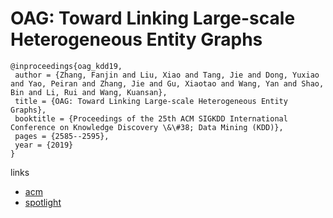 # OAG: Toward Linking Large-scale Heterogeneous Entity Graphs

```
@inproceedings{oag_kdd19,
 author = {Zhang, Fanjin and Liu, Xiao and Tang, Jie and Dong, Yuxiao and Yao, Peiran and Zhang, Jie and Gu, Xiaotao and Wang, Yan and Shao, Bin and Li, Rui and Wang, Kuansan},
 title = {OAG: Toward Linking Large-scale Heterogeneous Entity Graphs},
 booktitle = {Proceedings of the 25th ACM SIGKDD International Conference on Knowledge Discovery \&\#38; Data Mining (KDD)},
 pages = {2585--2595},
 year = {2019}
}
```

links
- [acm](https://dl.acm.org/citation.cfm?id=3330785)
- [spotlight](https://www.youtube.com/watch?v=SEv_mLtRWUQ)
